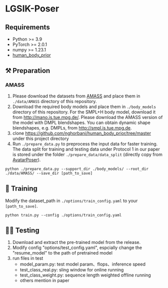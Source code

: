 # LGSIK-Poser
##  Requirements
- Python >= 3.9
- PyTorch >= 2.0.1
- numpy >= 1.23.1
- [human_body_prior](https://github.com/nghorbani/human_body_prior)


## :hammer_and_pick: Preparation

### AMASS

1. Please download the datasets from [AMASS](https://amass.is.tue.mpg.de/) and place them in `./data/AMASS` directory of this repository.
2. Download the required body models and place them in `./body_models` directory of this repository. For the SMPL+H body model, download it from http://mano.is.tue.mpg.de/. Please download the AMASS version of the model with DMPL blendshapes. You can obtain dynamic shape blendshapes, e.g. DMPLs, from http://smpl.is.tue.mpg.de.
3. clone https://github.com/nghorbani/human_body_prior/tree/master under this project directory
4. Run  `./prepare_data.py` to preprocess the input data for faster training. The data split for training and testing data under Protocol 1 in our paper is stored under the folder `./prepare_data/data_split` (directly copy from [AvatarPoser](https://github.com/eth-siplab/AvatarPoser)).

```
python ./prepare_data.py --support_dir ./body_models/ --root_dir ./data/AMASS/ --save_dir [path_to_save]
```
## :bicyclist: Training

Modify the dataset_path in `./options/train_config.yaml` to your `[path_to_save]`.

```
python train.py --config ./options/train_config.yaml
```

## :running_woman: Testing

1. Download and extract the pre-trained model from the release.
2. Modify config "options/test_config.yaml", espcially change the "resume_model" to the path of pretrained model
3. run files in test
   - model_param.py: test model param、flops、inference speed
   - test_class_real.py: sling window for online running
   - test_class_weight.py: sequence length weighted offline running
   - others mention in paper



